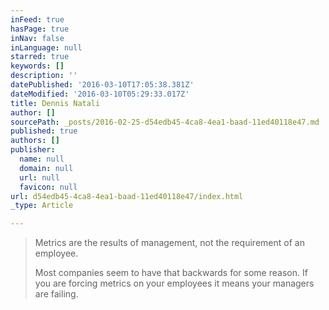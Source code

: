```yaml
---
inFeed: true
hasPage: true
inNav: false
inLanguage: null
starred: true
keywords: []
description: ''
datePublished: '2016-03-10T17:05:38.381Z'
dateModified: '2016-03-10T05:29:33.017Z'
title: Dennis Natali
author: []
sourcePath: _posts/2016-02-25-d54edb45-4ca8-4ea1-baad-11ed40118e47.md
published: true
authors: []
publisher:
  name: null
  domain: null
  url: null
  favicon: null
url: d54edb45-4ca8-4ea1-baad-11ed40118e47/index.html
_type: Article

---
```

> Metrics are the results of management, not the requirement of an employee.
> 
> Most companies seem to have that backwards for some reason.  If you are forcing metrics on your employees it means your managers are failing.